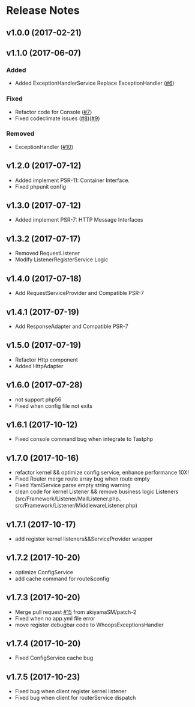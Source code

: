 # Release Notes

## v1.0.0 (2017-02-21)

## v1.1.0 (2017-06-07)
### Added 
* Added ExceptionHandlerService Replace ExceptionHandler ([#6](https://github.com/tastphp/framework/pull/6))

### Fixed
* Refactor code for Console ([#7](https://github.com/tastphp/framework/pull/7))
* Fixed codeclimate issues ([#8](https://github.com/tastphp/framework/pull/8))([#9](https://github.com/tastphp/framework/pull/9))

### Removed
* ExceptionHandler ([#10](https://github.com/tastphp/framework/pull/10))

## v1.2.0 (2017-07-12)
* Added implement PSR-11: Container Interface.
* Fixed phpunit config

## v1.3.0 (2017-07-12)
* Added implement PSR-7: HTTP Message Interfaces

## v1.3.2 (2017-07-17)
* Removed RequestListener
* Modify ListenerRegisterService Logic

## v1.4.0 (2017-07-18)
* Add RequestServiceProvider and Compatible PSR-7

## v1.4.1 (2017-07-19)
* Add ResponseAdapter and Compatible PSR-7

## v1.5.0 (2017-07-19)
* Refactor Http component
* Added HttpAdapter

## v1.6.0 (2017-07-28)
* not support php56
* Fixed when config file not exits

## v1.6.1 (2017-10-12)
* Fixed console command bug when integrate to Tastphp

## v1.7.0 (2017-10-16)
* refactor kernel && optimize config service, enhance performance 10X!
* Fixed Router merge route array bug when route empty
* Fixed YamlService parse empty string warning
* clean code for kernel Listener && remove business logic Listeners (src/Framework/Listener/MailListener.php、src/Framework/Listener/MiddlewareListener.php)

## v1.7.1 (2017-10-17)
* add register kernel listeners&&ServiceProvider wrapper

## v1.7.2 (2017-10-20)
* optimize ConfigService
* add cache command for route&config

## v1.7.3 (2017-10-20)
* Merge pull request [#15](https://github.com/tastphp/framework/pull/15) from akiyamaSM/patch-2
* Fixed when no app.yml file error
* move register debugbar code to WhoopsExceptionsHandler

## v1.7.4 (2017-10-20)
* Fixed ConfigService cache bug

## v1.7.5 (2017-10-23)
* Fixed bug when client register kernel listener
* Fixed bug when client for routerService dispatch